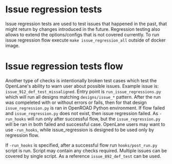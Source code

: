 # Issue regression tests
Issue regression tests are used to test issues that happened in the past, that might return by changes introduced in the future. Regression testing also allows to extend the options/configs that is not covered currently. To run issue regression flow execute `make issue_regression_all` outside of docker image.

# Issue regression tests flow

Another type of checks is intentionally broken test cases which test the OpenLane's ability to warn user about possible issues. Example issue is: `issue_912_def_test_missaligned`. Entry point is `run_issue_regressions.py` which will run all designs matching `designs/issue_*` pattern. After the run was compeleted with or without errors or fails, then for that design `issue_regression.py` is ran in OpenROAD Python environment. If flow failed and `issue_regression.py` does not exist, then issue regression failed. As `-run_hooks` will run only after successful flow, but the `issue_regression.py` will be ran in both failed and successful case. OpenLane users may want to use `-run_hooks`, while issue_regression is designed to be used only by regression flow.

If `-run_hooks` is specified, after a successful flow run `hooks/post_run.py` script is run. Script may contain any checks required. Multiple issues can be covered by single script. As a reference `issue_892_def_test` can be used.
